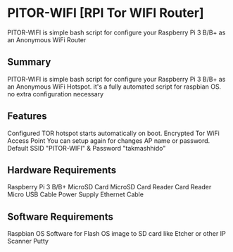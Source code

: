 # PITOR-WIFI [RPI Tor WIFI Router]
PITOR-WIFI is simple bash script for configure your Raspberry Pi 3 B/B+ as an Anonymous WiFi Router

## Summary

PITOR-WIFI is simple bash script for configure your Raspberry Pi 3 B/B+ as an Anonymous WiFi Hotspot. it's a fully automated script for raspbian OS. no extra configuration necessary

## Features

Configured TOR hotspot starts automatically on boot.
Encrypted Tor WiFi Access Point
You can setup again for changes AP name or password.
Default SSID "PITOR-WIFI" & Password "takmashhido"

## Hardware Requirements
Raspberry Pi 3 B/B+
MicroSD Card
MicroSD Card Reader
Card Reader
Micro USB Cable
Power Supply
Ethernet Cable

## Software Requirements
Raspbian OS
Software for Flash OS image to SD card like Etcher or other
IP Scanner
Putty

